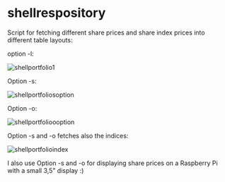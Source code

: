 # shellrespository

Script for fetching different share prices and share index prices into different table layouts:

option -l:

![shellportfolio1](https://user-images.githubusercontent.com/80522869/118376479-62c38700-b5c8-11eb-968a-227a1d2a375e.jpg)

Option -s:

![shellportfoliosoption](https://user-images.githubusercontent.com/80522869/118376548-e1202900-b5c8-11eb-80d5-42a30d257069.jpg)

Option -o:

![shellportfolioooption](https://user-images.githubusercontent.com/80522869/118376560-f432f900-b5c8-11eb-84b1-af035a64a548.jpg)

Option -s and -o fetches also the indices:

![shellportfolioindex](https://user-images.githubusercontent.com/80522869/118376637-7fac8a00-b5c9-11eb-84d9-8f29f0dde1b6.jpg)

I also use Option -s and -o for displaying share prices on a Raspberry Pi with a small 3,5" display :)
